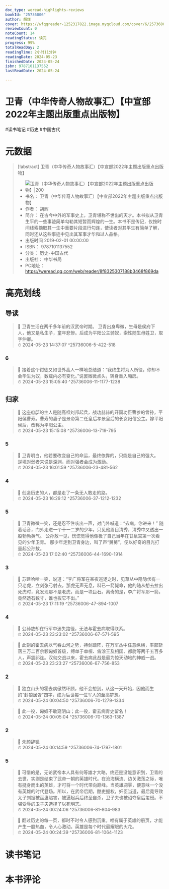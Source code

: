 ```yaml
---
doc_type: weread-highlights-reviews
bookId: "25736006"
author: 胡辉
cover: https://wfqqreader-1252317822.image.myqcloud.com/cover/6/25736006/t7_25736006.jpg
reviewCount: 0
noteCount: 14
readingStatus: 读完
progress: 99%
totalReadDay: 2
readingTime: 2小时11分钟
readingDate: 2024-05-23
finishedDate: 2024-05-24
isbn: 9787101137552
lastReadDate: 2024-05-24

---
```


# 卫青（中华传奇人物故事汇）【中宣部2022年主题出版重点出版物】


#读书笔记 #历史 #中国古代

# 元数据
> [!abstract] 卫青（中华传奇人物故事汇）【中宣部2022年主题出版重点出版物】
> - ![ 卫青（中华传奇人物故事汇）【中宣部2022年主题出版重点出版物】|200](https://wfqqreader-1252317822.image.myqcloud.com/cover/6/25736006/t7_25736006.jpg)
> - 书名： 卫青（中华传奇人物故事汇）【中宣部2022年主题出版重点出版物】
> - 作者： 胡辉
> - 简介： 在古今中外的军事史上，卫青堪称不世出的天才。本书拟从卫青生平的一些事迹简单勾勒其短暂而辉煌的一生。本书不是传记，仅按时间线索摘取其一生中重要片段进行勾连，使读者对其平生有简单了解，同时还从这些事迹中见出其军事才华和过人品格。
> - 出版时间 2019-02-01 00:00:00
> - ISBN： 9787101137552
> - 分类： 历史-中国古代
> - 出版社： 中华书局
> - PC地址：https://weread.qq.com/web/reader/8f8325307188b3468f869da

# 高亮划线


## 导读

> 📌 卫青生活在两千多年前的汉武帝时期。
卫青出身卑微，生母是侯府下人，他又是私生子，童年悲惨。后成为平阳公主骑奴，索性随生母姓卫，取字仲卿。  
> ⏱ 2024-05-23 14:37:07 ^25736006-5-422-518

### 6

> 📌 接着这个钳徒又如世外高人一样地总结道：“我终生将为人所役，你却不会毕生为奴，数载内必有变化。”说罢微微点头，转身重入厢房。  
> ⏱ 2024-05-23 15:05:40 ^25736006-11-1177-1238

## 归家

> 📌 这座府邸的主人是随高祖刘邦起兵，战功赫赫的开国功臣曹参的曾孙，平阳侯曹寿。曹寿的妻子是景帝第二任皇后孝景皇后的长女阳信公主。嫁平阳侯后，改称为平阳公主。  
> ⏱ 2024-05-23 15:15:08 ^25736006-13-719-795

### 5

> 📌 卫青明白，他若要改变自己的命运，最终依靠的，只能是自己的强大。
逆境对弱者来说是深渊，而对强者会成为激励。  
> ⏱ 2024-05-23 16:01:59 ^25736006-23-481-562

### 4

> 📌 创造历史的人，都是走了一条无人敢走的路。  
> ⏱ 2024-05-23 16:29:12 ^25736006-37-1212-1232

### 5

> 📌 卫青微微一笑，还是忍不住咳出一声，对门外喊道：“去病，你进来！”
随着话音，门外走进一个十一二岁的少年，只见他眉目清秀，清秀中又透出一股勃勃英气。
公孙敖一见，恍惚觉得他像极了自己当年在甘泉宫第一次看见的少年卫青。
那少年走到卫青身边，叫了声“舅舅”，便以好奇的目光打量起公孙敖。  
> ⏱ 2024-05-23 17:02:40 ^25736006-44-1690-1914

### 3

> 📌 苏建哈哈一笑，说道：“李广将军在某夜巡逻之时，见草丛中隐隐伏有一只老虎，立刻张弓射去，那虎无声无息，料已一箭毙命，他的随从想去拉出死虎时，竟发现那不是老虎，而是一块巨石。离奇的是，李广将军那一箭，竟然透石数寸，谁也拔它不出。”  
> ⏱ 2024-05-23 17:11:19 ^25736006-47-894-1007

### 4

> 📌 公孙敖却在行军中迷失路径，无法与霍去病取得联系。  
> ⏱ 2024-05-23 23:23:02 ^25736006-67-571-595

> 📌 此刻的霍去病以气吞山河之势，持剑踏阵，在万军丛中任意纵横，率部斩落三万二百余颗匈奴首级，缚单于单桓、酋涂王及相国、都尉等两千五百多人，声震祁连。汉匈交战以来，霍去病此战是最为惊天动地的神威一战。  
> ⏱ 2024-05-23 23:23:27 ^25736006-67-756-853

### 2

> 📌 独立山头的霍去病傲然环顾，他不会想到，从这一天开始，因他而生的“封狼居胥”四字，成为后世每一位军人的至高梦想。  
> ⏱ 2024-05-24 00:04:50 ^25736006-70-1279-1334

> 📌 此一役，匈奴不敢窥阴山；此一役，霍去病青史留名！  
> ⏱ 2024-05-24 00:05:04 ^25736006-70-1363-1387

### 2

> 📌 朱颜辞镜  
> ⏱ 2024-05-24 00:14:59 ^25736006-74-1797-1801

### 5

> 📌 可惜的是，无论武帝本人具有何等雄才大略，终还是没能意识到，卫青的去世，实则是结束了武帝一朝的英雄时代。在沧海横流、边关激荡之际，唯有挺身而出的英雄，才可将一个时代带向巅峰。当英雄凋零，便意味一个没有英雄的时代登场。所以，在武帝后期，酷吏握权，奸臣当道，最后竟导致太子刘据被巫蛊陷害，被逼起兵后终至自杀，卫子夫也被诏夺皇后玺绶。不堪受辱的卫子夫选择了以死明志。  
> ⏱ 2024-05-24 00:24:06 ^25736006-81-804-983

> 📌 翻过历史的每一页，都时不时令人感到沉重。唯有属于英雄的册页，才能产生一股热血，令人心激动。英雄是每个时代最耀眼的火花。  
> ⏱ 2024-05-24 00:24:39 ^25736006-81-1064-1123



# 读书笔记




# 本书评论

